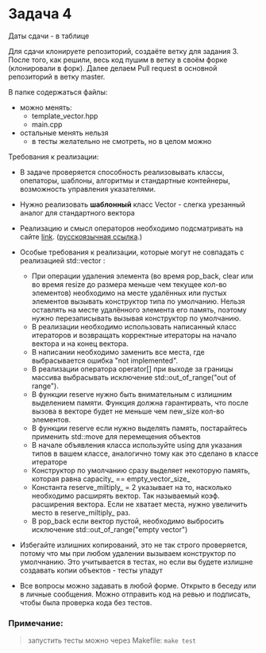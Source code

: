 
# Задача 4

Даты сдачи - в таблице

Для сдачи клонируете репозиторий, создаёте ветку для задания 3.
После того, как решили, весь код пушим в ветку в своём форке (клонировали в форк).
Далее делаем Pull request в основной репозиторий в ветку master.

В папке содержаться файлы:
* можно менять:
    * template_vector.hpp
    * main.cpp
* остальные менять нельзя
    * в тесты желательно не смотреть, но в целом можно


Требования к реализации:
* В задаче проверяется способность реализовывать классы, опепаторы, шаблоны, алгоритмы и стандартные контейнеры, возможность управления указателями.
* Нужно реализовать **шаблонный** класс Vector - слегка урезанный аналог для стандартного вектора
* Реализацию и смысл операторов необходимо подсматривать на сайте [link](https://en.cppreference.com/w/cpp/container/vector). ([русскоязычная ссылка](https://ru.cppreference.com/w/cpp/container/vector).)
* Особые требования к реализации, которые могут не совпадать с реализацией std::vector :
    * При операции удаления элемента (во время pop_back, clear или во время resize до размера меньше чем текущее кол-во элементов) необходимо на месте удалённых или пустых элементов вызывать конструктор типа по умолчанию. Нельзя оставлять на месте удалённого элемента его память, поэтому нужно перезаписывать вызывая конструктор по умолчанию.
    * В реализации необходимо использовать написанный класс итераторов и возвращать корректные итераторы на начало вектора и на конец вектора.
    * В написании необходимо заменить все места, где выбрасывается ошибка "not implemented".
    * В реализации оператора operator[] при выходе за границы массива выбрасывать исключение std::out_of_range("out of range").
    * В функции reserve нужно быть внимательным с излишним выделением памяти. Функция должна гарантирвать, что после вызова в векторе будет не меньше чем new_size кол-во элементов.
    * В функции reserve если нужно выделять память, постарайтесь применить std::move для перемещения объектов
    * В начале объявления класса используйте using для указания типов в вашем классе, аналогично тому как это сделано в классе итераторе
    * Конструктор по умолчанию сразу выделяет некоторую память, которая равна capacity_ == empty_vector_size_
    * Константа reserve_miltiply_ = 2 указывает на то, насколько необходимо расширять вектор. Так называемый коэф. расширения вектора. Если не хватает места, нужно увеличить место в reserve_miltiply_ раз.
    * В pop_back если вектор пустой, необходимо выбросить исключение std::out_of_range("empty vector")

* Избегайте излишних копирований, это не так строго проверяется, потому что мы при любом удалении вызываем конструктор по умолчнанию. Это учитывается в тестах, но если вы будете излишне создавать копии объектов - тесты упадут

* Все вопросы можно задавать в любой форме. Открыто в беседу или в личные сообщения. Можно отправить код на ревью и подписать, чтобы была проверка кода без тестов.

### Примечание:

> запустить тесты можно через Makefile: `make test`
